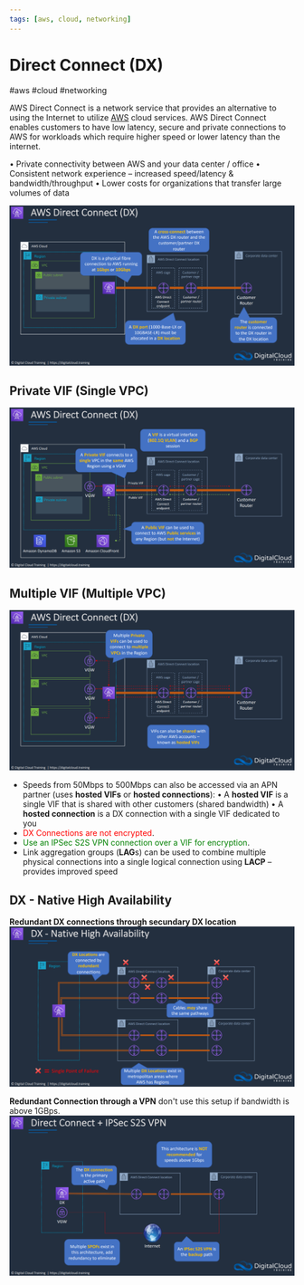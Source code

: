 ```yaml
---
tags: [aws, cloud, networking]
---
```

# Direct Connect (DX)
#aws #cloud #networking 

AWS Direct Connect is a network service that provides an alternative to using the Internet to utilize [AWS](Cloud%20Computing/AWS/AWS.md) cloud services. AWS Direct Connect enables customers to have low latency, secure and private connections to AWS for workloads which require higher speed or lower latency than the internet.

• Private connectivity between AWS and your data center / office
• Consistent network experience – increased speed/latency & bandwidth/throughput
• Lower costs for organizations that transfer large volumes of data

![](Attachments/Pasted%20image%2020230311213812.png)

## Private VIF (Single VPC)
![](Attachments/Pasted%20image%2020230311214126.png)

## Multiple VIF (Multiple VPC)
![](Attachments/Pasted%20image%2020230311214155.png)

- Speeds from 50Mbps to 500Mbps can also be accessed via an APN partner (uses **hosted VIFs** or **hosted connections**):
	• A **hosted VIF** is a single VIF that is shared with other customers (shared bandwidth)
	• A **hosted connection** is a DX connection with a single VIF dedicated
to you
- <span style="color:red">DX Connections are not encrypted</span>.
- <span style="color:green">Use an IPSec S2S VPN connection over a VIF for encryption</span>.
- Link aggregation groups (**LAG**s) can be used to combine multiple physical connections into a single logical connection using **LACP** – provides improved speed


## DX - Native High Availability

**Redundant DX connections through secundary DX location**
![](Attachments/Pasted%20image%2020230311215049.png)

**Redundant Connection through a VPN**
don't use this setup if bandwidth is above 1GBps.
![](Attachments/Pasted%20image%2020230311215020.png)